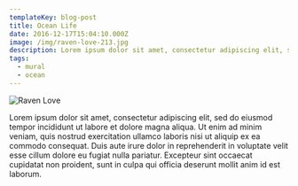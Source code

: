 ```yaml
---
templateKey: blog-post
title: Ocean Life
date: 2016-12-17T15:04:10.000Z
image: /img/raven-love-213.jpg
description: Lorem ipsum dolor sit amet, consectetur adipiscing elit, sed do eiusmod tempor incididunt ut labore et dolore magna aliqua.
tags:
  - mural
  - ocean
---
```


![Raven Love](/img/raven-love-213.jpg)

Lorem ipsum dolor sit amet, consectetur adipiscing elit, sed do eiusmod tempor incididunt ut labore et dolore magna aliqua. Ut enim ad minim veniam, quis nostrud exercitation ullamco laboris nisi ut aliquip ex ea commodo consequat. Duis aute irure dolor in reprehenderit in voluptate velit esse cillum dolore eu fugiat nulla pariatur. Excepteur sint occaecat cupidatat non proident, sunt in culpa qui officia deserunt mollit anim id est laborum.



